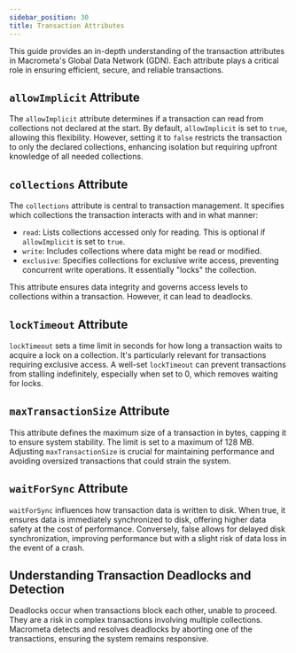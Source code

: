 ```yaml
---
sidebar_position: 30
title: Transaction Attributes
---
```


This guide provides an in-depth understanding of the transaction attributes in Macrometa's Global Data Network (GDN). Each attribute plays a critical role in ensuring efficient, secure, and reliable transactions.

## `allowImplicit` Attribute

The `allowImplicit` attribute determines if a transaction can read from collections not declared at the start. By default, `allowImplicit` is set to `true`, allowing this flexibility. However, setting it to `false` restricts the transaction to only the declared collections, enhancing isolation but requiring upfront knowledge of all needed collections.

## `collections` Attribute

The `collections` attribute is central to transaction management. It specifies which collections the transaction interacts with and in what manner:

- `read`: Lists collections accessed only for reading. This is optional if `allowImplicit` is set to `true`.
- `write`: Includes collections where data might be read or modified.
- `exclusive`: Specifies collections for exclusive write access, preventing concurrent write operations. It essentially "locks" the collection.

This attribute ensures data integrity and governs access levels to collections within a transaction. However, it can lead to deadlocks.

## `lockTimeout` Attribute

`lockTimeout` sets a time limit in seconds for how long a transaction waits to acquire a lock on a collection. It's particularly relevant for transactions requiring exclusive access. A well-set `lockTimeout` can prevent transactions from stalling indefinitely, especially when set to 0, which removes waiting for locks.

## `maxTransactionSize` Attribute

This attribute defines the maximum size of a transaction in bytes, capping it to ensure system stability. The limit is set to a maximum of 128 MB. Adjusting `maxTransactionSize` is crucial for maintaining performance and avoiding oversized transactions that could strain the system.

## `waitForSync` Attribute

`waitForSync` influences how transaction data is written to disk. When true, it ensures data is immediately synchronized to disk, offering higher data safety at the cost of performance. Conversely, false allows for delayed disk synchronization, improving performance but with a slight risk of data loss in the event of a crash.

## Understanding Transaction Deadlocks and Detection

Deadlocks occur when transactions block each other, unable to proceed. They are a risk in complex transactions involving multiple collections. Macrometa detects and resolves deadlocks by aborting one of the transactions, ensuring the system remains responsive.
